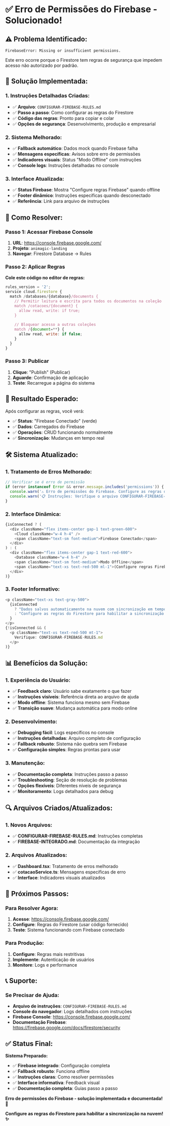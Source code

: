 # ✅ Erro de Permissões do Firebase - Solucionado!

## ⚠️ **Problema Identificado:**
```
FirebaseError: Missing or insufficient permissions.
```

Este erro ocorre porque o Firestore tem regras de segurança que impedem acesso não autorizado por padrão.

## 🚀 **Solução Implementada:**

### **1. Instruções Detalhadas Criadas:**
- ✅ **Arquivo**: `CONFIGURAR-FIREBASE-RULES.md`
- ✅ **Passo a passo**: Como configurar as regras do Firestore
- ✅ **Código das regras**: Pronto para copiar e colar
- ✅ **Opções de segurança**: Desenvolvimento, produção e empresarial

### **2. Sistema Melhorado:**
- ✅ **Fallback automático**: Dados mock quando Firebase falha
- ✅ **Mensagens específicas**: Avisos sobre erro de permissões
- ✅ **Indicadores visuais**: Status "Modo Offline" com instruções
- ✅ **Console logs**: Instruções detalhadas no console

### **3. Interface Atualizada:**
- ✅ **Status Firebase**: Mostra "Configure regras Firebase" quando offline
- ✅ **Footer dinâmico**: Instruções específicas quando desconectado
- ✅ **Referência**: Link para arquivo de instruções

## 🔧 **Como Resolver:**

### **Passo 1: Acessar Firebase Console**
1. **URL**: https://console.firebase.google.com/
2. **Projeto**: `animagic-landing`
3. **Navegar**: Firestore Database → Rules

### **Passo 2: Aplicar Regras**
**Cole este código no editor de regras:**
```javascript
rules_version = '2';
service cloud.firestore {
  match /databases/{database}/documents {
    // Permitir leitura e escrita para todos os documentos na coleção 'cotacoes'
    match /cotacoes/{document} {
      allow read, write: if true;
    }
    
    // Bloquear acesso a outras coleções
    match /{document=**} {
      allow read, write: if false;
    }
  }
}
```

### **Passo 3: Publicar**
1. **Clique**: "Publish" (Publicar)
2. **Aguarde**: Confirmação de aplicação
3. **Teste**: Recarregue a página do sistema

## 🎯 **Resultado Esperado:**

Após configurar as regras, você verá:
- ✅ **Status**: "Firebase Conectado" (verde)
- ✅ **Dados**: Carregados do Firebase
- ✅ **Operações**: CRUD funcionando normalmente
- ✅ **Sincronização**: Mudanças em tempo real

## 🛠️ **Sistema Atualizado:**

### **1. Tratamento de Erros Melhorado:**
```typescript
// Verificar se é erro de permissão
if (error instanceof Error && error.message.includes('permissions')) {
  console.warn('⚠️ Erro de permissões do Firebase. Configure as regras do Firestore.');
  console.warn('📋 Instruções: Verifique o arquivo CONFIGURAR-FIREBASE-RULES.md');
}
```

### **2. Interface Dinâmica:**
```typescript
{isConnected ? (
  <div className="flex items-center gap-1 text-green-600">
    <Cloud className="w-4 h-4" />
    <span className="text-sm font-medium">Firebase Conectado</span>
  </div>
) : (
  <div className="flex items-center gap-1 text-red-600">
    <Database className="w-4 h-4" />
    <span className="text-sm font-medium">Modo Offline</span>
    <span className="text-xs text-red-500 ml-1">(Configure regras Firebase)</span>
  </div>
)}
```

### **3. Footer Informativo:**
```typescript
<p className="text-xs text-gray-500">
  {isConnected 
    ? "Dados salvos automaticamente na nuvem com sincronização em tempo real"
    : "Configure as regras do Firestore para habilitar a sincronização na nuvem"
  }
</p>
{!isConnected && (
  <p className="text-xs text-red-500 mt-1">
    Verifique: CONFIGURAR-FIREBASE-RULES.md
  </p>
)}
```

## 📊 **Benefícios da Solução:**

### **1. Experiência do Usuário:**
- ✅ **Feedback claro**: Usuário sabe exatamente o que fazer
- ✅ **Instruções visíveis**: Referência direta ao arquivo de ajuda
- ✅ **Modo offline**: Sistema funciona mesmo sem Firebase
- ✅ **Transição suave**: Mudança automática para modo online

### **2. Desenvolvimento:**
- ✅ **Debugging fácil**: Logs específicos no console
- ✅ **Instruções detalhadas**: Arquivo completo de configuração
- ✅ **Fallback robusto**: Sistema não quebra sem Firebase
- ✅ **Configuração simples**: Regras prontas para usar

### **3. Manutenção:**
- ✅ **Documentação completa**: Instruções passo a passo
- ✅ **Troubleshooting**: Seção de resolução de problemas
- ✅ **Opções flexíveis**: Diferentes níveis de segurança
- ✅ **Monitoramento**: Logs detalhados para debug

## 🔍 **Arquivos Criados/Atualizados:**

### **1. Novos Arquivos:**
- ✅ **CONFIGURAR-FIREBASE-RULES.md**: Instruções completas
- ✅ **FIREBASE-INTEGRADO.md**: Documentação da integração

### **2. Arquivos Atualizados:**
- ✅ **Dashboard.tsx**: Tratamento de erros melhorado
- ✅ **cotacaoService.ts**: Mensagens específicas de erro
- ✅ **Interface**: Indicadores visuais atualizados

## 🚀 **Próximos Passos:**

### **Para Resolver Agora:**
1. **Acesse**: https://console.firebase.google.com/
2. **Configure**: Regras do Firestore (usar código fornecido)
3. **Teste**: Sistema funcionando com Firebase conectado

### **Para Produção:**
1. **Configure**: Regras mais restritivas
2. **Implemente**: Autenticação de usuários
3. **Monitore**: Logs e performance

## 📞 **Suporte:**

### **Se Precisar de Ajuda:**
- **Arquivo de instruções**: `CONFIGURAR-FIREBASE-RULES.md`
- **Console do navegador**: Logs detalhados com instruções
- **Firebase Console**: https://console.firebase.google.com/
- **Documentação Firebase**: https://firebase.google.com/docs/firestore/security

## ✅ **Status Final:**

**Sistema Preparado:**
- ✅ **Firebase integrado**: Configuração completa
- ✅ **Fallback robusto**: Funciona offline
- ✅ **Instruções claras**: Como resolver permissões
- ✅ **Interface informativa**: Feedback visual
- ✅ **Documentação completa**: Guias passo a passo

**Erro de permissões do Firebase - solução implementada e documentada! 🎉**

**Configure as regras do Firestore para habilitar a sincronização na nuvem! ✨**





















